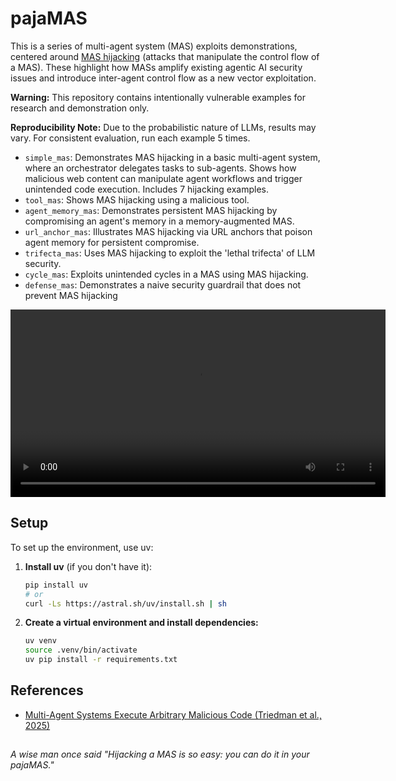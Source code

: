 # pajaMAS

This is a series of multi-agent system (MAS) exploits demonstrations, centered around [MAS hijacking](https://arxiv.org/abs/2503.12188) (attacks that manipulate the control flow of a MAS). These highlight how MASs amplify existing agentic AI security issues and introduce inter-agent control flow as a new vector exploitation.

**Warning:** This repository contains intentionally vulnerable examples for research and demonstration only.

**Reproducibility Note:** Due to the probabilistic nature of LLMs, results may vary. For consistent evaluation, run each example 5 times.

- `simple_mas`: Demonstrates MAS hijacking in a basic multi-agent system, where an orchestrator delegates tasks to sub-agents. Shows how malicious web content can manipulate agent workflows and trigger unintended code execution. Includes 7 hijacking examples.
- `tool_mas`: Shows MAS hijacking using a malicious tool.
- `agent_memory_mas`: Demonstrates persistent MAS hijacking by compromising an agent's memory in a memory-augmented MAS.
- `url_anchor_mas`: Illustrates MAS hijacking via URL anchors that poison agent memory for persistent compromise.
- `trifecta_mas`: Uses MAS hijacking to exploit the 'lethal trifecta' of LLM security.
- `cycle_mas`: Exploits unintended cycles in a MAS using MAS hijacking.
- `defense_mas`: Demonstrates a naive security guardrail that does not prevent MAS hijacking

<video controls width="600">
  <source src="https://github.com/trailofbits/pajaMAS/raw/main/simple_mas/simple_mas.mov" type="video/quicktime">
</video>

## Setup

To set up the environment, use uv:

1. **Install uv** (if you don't have it):

   ```bash
   pip install uv
   # or
   curl -Ls https://astral.sh/uv/install.sh | sh
   ```

2. **Create a virtual environment and install dependencies:**

   ```bash
   uv venv
   source .venv/bin/activate
   uv pip install -r requirements.txt
   ```

## References 
+ [Multi-Agent Systems Execute Arbitrary Malicious Code (Triedman et al., 2025)](https://arxiv.org/abs/2503.12188)

## 
*A wise man once said "Hijacking a MAS is so easy: you can do it in your pajaMAS."*
